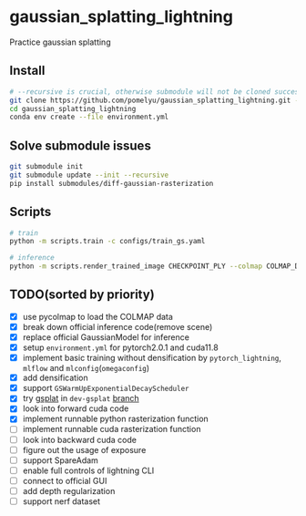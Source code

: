 # gaussian_splatting_lightning
Practice gaussian splatting

## Install
```bash
# --recursive is crucial, otherwise submodule will not be cloned successfully especially diff-gaussian-rasterization
git clone https://github.com/pomelyu/gaussian_splatting_lightning.git --recursive
cd gaussian_splatting_lightning
conda env create --file environment.yml
```

## Solve submodule issues
```bash
git submodule init
git submodule update --init --recursive
pip install submodules/diff-gaussian-rasterization
```

## Scripts
```bash
# train
python -m scripts.train -c configs/train_gs.yaml

# inference
python -m scripts.render_trained_image CHECKPOINT_PLY --colmap COLMAP_DIR/sparse/0 --image COLMAP_DIR/images --down_scale=10
```

## TODO(sorted by priority)
- [x] use pycolmap to load the COLMAP data
- [x] break down official inference code(remove scene)
- [x] replace official GaussianModel for inference
- [x] setup `environment.yml` for pytorch2.0.1 and cuda11.8 
- [x] implement basic training without densification by `pytorch_lightning`, `mlflow` and `mlconfig`(`omegaconfig`)
- [x] add densification
- [x] support `GSWarmUpExponentialDecayScheduler`
- [x] try [gsplat](https://github.com/nerfstudio-project/gsplat) in `dev-gsplat` [branch](https://github.com/pomelyu/gaussian_splatting_lightning/tree/dev-gsplat)
- [x] look into forward cuda code
- [x] implement runnable python rasterization function
- [ ] implement runnable cuda rasterization function
- [ ] look into backward cuda code
- [ ] figure out the usage of exposure
- [ ] support SpareAdam
- [ ] enable full controls of lightning CLI
- [ ] connect to official GUI
- [ ] add depth regularization
- [ ] support nerf dataset
